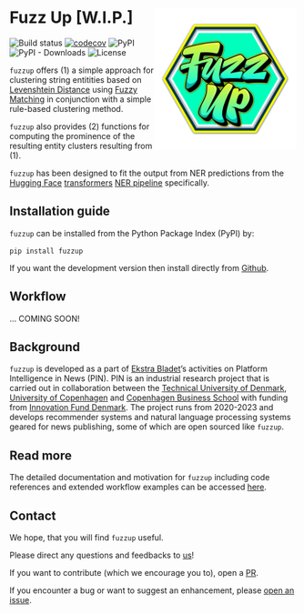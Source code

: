 # Fuzz Up [W.I.P.] <img src="https://raw.githubusercontent.com/ebanalyse/fuzzup/main/logo.png" align="right" height=250/>

![Build status](https://github.com/ebanalyse/fuzzup/workflows/build/badge.svg)
[![codecov](https://codecov.io/gh/ebanalyse/fuzzup/branch/main/graph/badge.svg?token=OB6LGFQZYX)](https://codecov.io/gh/ebanalyse/fuzzup)
![PyPI](https://img.shields.io/pypi/v/fuzzup.svg)
![PyPI - Downloads](https://img.shields.io/pypi/dm/fuzzup?color=green)
![License](https://img.shields.io/badge/license-MIT-blue.svg)

`fuzzup` offers (1) a simple approach for clustering string entitities based on 
[Levenshtein Distance](https://en.wikipedia.org/wiki/Levenshtein_distance) using
[Fuzzy Matching](https://en.wikipedia.org/wiki/Fuzzy_matching_(computer-assisted_translation))
in conjunction with a simple rule-based clustering method. 

`fuzzup` also provides (2) functions for computing the prominence of the resulting 
entity clusters resulting from (1).

`fuzzup` has been designed to fit the output from NER predictions from the [Hugging Face](https://huggingface.co/) [transformers](https://github.com/huggingface/transformers) [NER pipeline](https://huggingface.co/docs/transformers/v4.16.2/en/main_classes/pipelines#transformers.TokenClassificationPipeline) specifically.

## Installation guide
`fuzzup` can be installed from the Python Package Index (PyPI) by:

```
pip install fuzzup
```

If you want the development version then install directly from [Github](https://github.com/ebanalyse/fuzzup).

## Workflow

... COMING SOON!


## Background
`fuzzup` is developed as a part of [Ekstra Bladet](https://ekstrabladet.dk/)’s activities on Platform Intelligence in News (PIN). PIN is an industrial research project that is carried out in collaboration between the [Technical University of Denmark](https://www.dtu.dk/), [University of Copenhagen](https://www.ku.dk/) and [Copenhagen Business School](https://www.cbs.dk/) with funding from [Innovation Fund Denmark](https://innovationsfonden.dk/). The project runs from 2020-2023 and develops recommender systems and natural language processing systems geared for news publishing, some of which are open sourced like `fuzzup`.

## Read more
The detailed documentation and motivation for `fuzzup` including code references and
extended workflow examples can be accessed [here](https://ebanalyse.github.io/fuzzup/).

## Contact
We hope, that you will find `fuzzup` useful.

Please direct any questions and feedbacks to
[us](mailto:lars.kjeldgaard@eb.dk)!

If you want to contribute (which we encourage you to), open a
[PR](https://github.com/ebanalyse/fuzzup/pulls).

If you encounter a bug or want to suggest an enhancement, please 
[open an issue](https://github.com/ebanalyse/fuzzup/issues).

